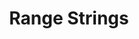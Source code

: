 ---
title: Range Strings
redirect_to: https://ucfopen.github.io/Obojobo-Docs/releases/v3.4.0/developers/range_strings
---